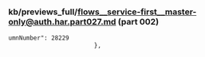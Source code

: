 ### kb/previews_full/flows__service-first__master-only@auth.har.part027.md (part 002)

```md
umnNumber": 28229
                        },
                    
```

```
